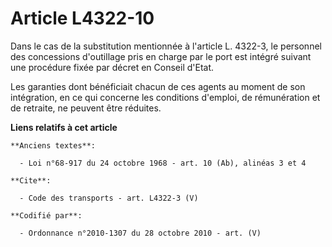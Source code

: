 # Article L4322-10

Dans le cas de la substitution mentionnée à l'article L. 4322-3, le personnel des concessions d'outillage pris en charge par
le port est intégré suivant une procédure fixée par décret en Conseil d'Etat. 

Les garanties dont bénéficiait chacun de ces agents au moment de son intégration, en ce qui concerne les conditions d'emploi,
de rémunération et de retraite, ne peuvent être réduites.

**Liens relatifs à cet article**

	**Anciens textes**:

	  - Loi n°68-917 du 24 octobre 1968 - art. 10 (Ab), alinéas 3 et 4

	**Cite**:

	  - Code des transports - art. L4322-3 (V)

	**Codifié par**:

	  - Ordonnance n°2010-1307 du 28 octobre 2010 - art. (V)
